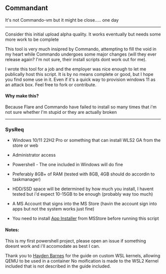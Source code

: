 ## Commandant

It's not Commando-vm but it might be close..... one day

---

Consider this initial upload alpha quality. It works eventually but needs some more work to be complete

This tool is very much insipred by Commando, attempting to fill the void in my heart while Commando undergoes some major changes (will they ever release again? I'm not sure, their install scripts dont work out for me).

I wrote this tool for a job and the employer was nice enough to let me publically host this script. It is by no means complete or good, but I hope you find some use in it. Even if it's a quick way to provision windows 11 as an attack box. Feel free to fork or contribute.

#### Why make this?

Because Flare and Commando have failed to install so many times that i'm not sure whether I'm stupid or they are actually broken

---

### SysReq

- Windows 10/11 22H2 Pro or something that can install WLS2 GA from the store or web

- Administrator access

- Powershell - The one included in Windows will do fine

- Preferably 8GB+ of RAM (tested with 8GB, 4GB should do accordin to taskmanager)

- HDD/SSD space will be determined by how much you install, I havent tested but i'd expect 10-15GB to be enough (probably way too much)

- A MS Account that signs into the MS Store (havin the account sign into apps but not the system works just fine)

- You need to install [App Installer](https://apps.microsoft.com/store/detail/app-installer/9NBLGGH4NNS1?hl=en-au&gl=au&rtc=1) from MSStore before running this script

#### Notes:

This is my first powershell project, please open an issue if something doesnt work and i'll accomodate as best I can.

Thank you to [Hayden Barnes](https://boxofcables.dev) for the guide on custom WSL kernels, allowing QEMU to be used in a container
No moification is made to the WSL2 Kernel included that is not described in the guide included.